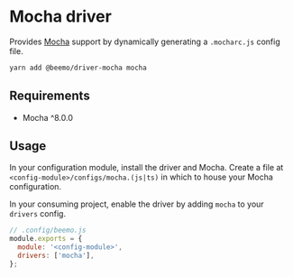 # Mocha driver

Provides [Mocha](https://github.com/facebook/mocha) support by dynamically generating a
`.mocharc.js` config file.

```bash
yarn add @beemo/driver-mocha mocha
```

## Requirements

- Mocha ^8.0.0

## Usage

In your configuration module, install the driver and Mocha. Create a file at
`<config-module>/configs/mocha.(js|ts)` in which to house your Mocha configuration.

In your consuming project, enable the driver by adding `mocha` to your `drivers` config.

```js
// .config/beemo.js
module.exports = {
  module: '<config-module>',
  drivers: ['mocha'],
};
```
